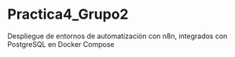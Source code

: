 # Practica4_Grupo2
Despliegue de entornos de automatización con n8n, integrados con PostgreSQL en Docker Compose

